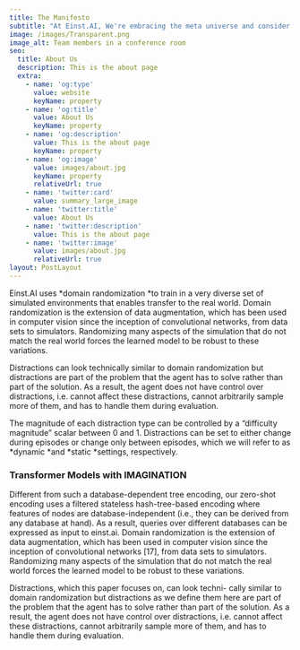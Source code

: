 ```yaml
---
title: The Manifesto
subtitle: "At Einst.AI, We're embracing the meta universe and consider ourselves a meta-learning enterprise that is model-agnostic, in the sense that we're pretty compatible with any model trained with stochastic gradient descent and applicable to a variety of different learning problems, including classification, regression, and reinforcement learning."
image: /images/Transparent.png
image_alt: Team members in a conference room
seo:
  title: About Us
  description: This is the about page
  extra:
    - name: 'og:type'
      value: website
      keyName: property
    - name: 'og:title'
      value: About Us
      keyName: property
    - name: 'og:description'
      value: This is the about page
      keyName: property
    - name: 'og:image'
      value: images/about.jpg
      keyName: property
      relativeUrl: true
    - name: 'twitter:card'
      value: summary_large_image
    - name: 'twitter:title'
      value: About Us
    - name: 'twitter:description'
      value: This is the about page
    - name: 'twitter:image'
      value: images/about.jpg
      relativeUrl: true
layout: PostLayout
---
```

Einst.AI uses *domain randomization *to train in a very diverse set of simulated environments that enables transfer to the real world. Domain randomization is the extension of data augmentation, which has been used in computer vision since the inception of convolutional networks, from data sets to simulators. Randomizing many aspects of the simulation that do not match the real world forces the learned model to be robust to these variations.

Distractions can look technically similar to domain randomization but distractions are part of the problem that the agent has to solve rather than part of the solution. As a result, the agent does not have control over distractions, i.e. cannot affect these distractions, cannot arbitrarily sample more of them, and has to handle them during evaluation.

The magnitude of each distraction type can be controlled by a “difficulty magnitude” scalar between 0 and 1. Distractions can be set to either change during episodes or change only between episodes, which we will refer to as *dynamic *and *static *settings, respectively.

<h3>Transformer Models with IMAGINATION</h3>

Different from such a database-dependent tree encoding, our zero-shot encoding uses a filtered stateless hash-tree-based encoding where features of nodes are database-independent (i.e., they can be derived from any database at hand). As a result, queries over different databases can be expressed as input to einst.ai. Domain randomization is the extension of data augmentation, which has been used in computer vision since the inception of convolutional networks [17], from data sets to simulators. Randomizing many aspects of the simulation that do not match the real world forces the learned model to be robust to these variations.

Distractions, which this paper focuses on, can look techni- cally similar to domain randomization but distractions as we define them here are part of the problem that the agent has to solve rather than part of the solution. As a result, the agent does not have control over distractions, i.e. cannot affect these distractions, cannot arbitrarily sample more of them, and has to handle them during evaluation.

### 